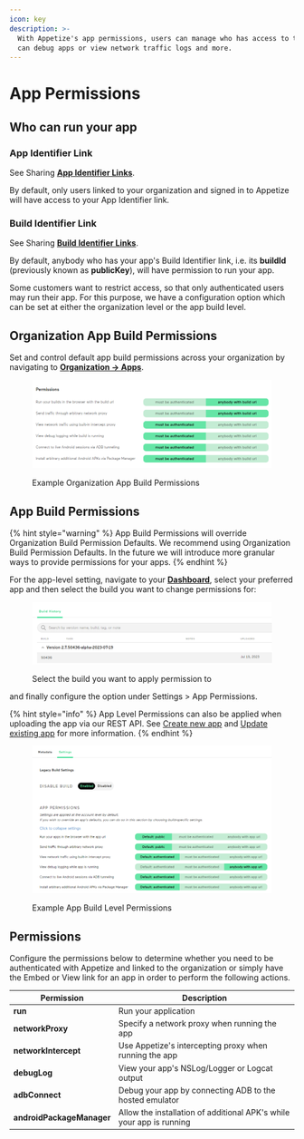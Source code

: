 ```yaml
---
icon: key
description: >-
  With Appetize's app permissions, users can manage who has access to their app,
  can debug apps or view network traffic logs and more.
---
```


# App Permissions

## Who can run your app

### App Identifier Link

See Sharing [**App Identifier Links**](../sharing-apps.md#app-identifier).

By default, only users linked to your organization and signed in to Appetize will have access to your App Identifier link.

### Build Identifier Link

See Sharing [**Build Identifier Links**](../sharing-apps.md#build-identifier).

By default, anybody who has your app's Build Identifier link, i.e. its **buildId** (previously known as **publicKey**), will have permission to run your app.

Some customers want to restrict access, so that only authenticated users may run their app. For this purpose, we have a configuration option which can be set at either the organization level or the app build level.

## Organization App Build Permissions

Set and control default app build permissions across your organization by navigating to [**Organization -> Apps**](https://appetize.io/organization/apps).

<figure><img src="../../.gitbook/assets/image (59).png" alt=""><figcaption><p>Example Organization App Build Permissions</p></figcaption></figure>

## App Build Permissions

{% hint style="warning" %}
App Build Permissions will override Organization Build Permission Defaults. We recommend using Organization Build Permission Defaults. In the future we will introduce more granular ways to provide permissions for your apps.
{% endhint %}

For the app-level setting, navigate to your [**Dashboard**](https://appetize.io/dashboard), select your preferred app and then select the build you want to change permissions for:

<figure><img src="../../.gitbook/assets/image (20).png" alt=""><figcaption><p>Select the build you want to apply permission to</p></figcaption></figure>

and finally configure the option under Settings > App Permissions.

{% hint style="info" %}
App Level Permissions can also be applied when uploading the app via our REST API. See [Create new app](../../rest-api/create-new-app.md) and [Update existing app](../../rest-api/update-existing-app.md) for more information.
{% endhint %}

<figure><img src="../../.gitbook/assets/image (21).png" alt=""><figcaption><p>Example App Build Level Permissions</p></figcaption></figure>

## Permissions

Configure the permissions below to determine whether you need to be authenticated with Appetize and linked to the organization or simply have the Embed or View link for an app in order to perform the following actions.

| Permission                | Description                                                          |
| ------------------------- | -------------------------------------------------------------------- |
| **run**                   | Run your application                                                 |
| **networkProxy**          | Specify a network proxy when running the app                         |
| **networkIntercept**      | Use Appetize's intercepting proxy when running the app               |
| **debugLog**              | View your app's NSLog/Logger or Logcat output                        |
| **adbConnect**            | Debug your app by connecting ADB to the hosted emulator              |
| **androidPackageManager** | Allow the installation of additional APK's while your app is running |
